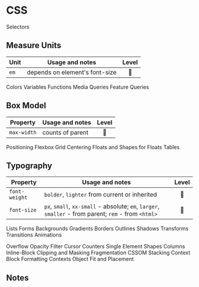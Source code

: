 # CSS

Selectors

## Measure Units

|Unit|Usage and notes|Level|
|----|---------------|:---:|
|`em`|depends on element's font-size|:deciduous_tree:|

Colors
Variables
Functions
Media Queries
Feature Queries

## Box Model

|Property|Usage and notes|Level|
|--------|---------------|:---:|
|`max-width`|counts of parent|:blossom:|

Positioning
Flexbox
Grid
Centering
Floats and Shapes for Floats
Tables

## Typography

|Property|Usage and notes|Level|
|--------|---------------|:---:|
|`font-weight`|`bolder`, `lighter` from current or inherited|:blossom:|
|`font-size`|`px`, `small`, `xx-small` - absolute; `em`, `larger`, `smaller` - from parent; `rem` - from `<html>`|:blossom:|

Lists
Forms
Backgrounds
Gradients
Borders
Outlines
Shadows
Transforms
Transitions
Animations

Overflow
Opacity
Filter
Cursor
Counters
Single Element Shapes
Columns
Inline-Block
Clipping and Masking
Fragmentation
CSSOM
Stacking Context
Block Formatting Contexts
Object Fit and Placement

## Notes
